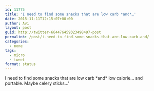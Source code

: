 ```yaml
---
id: 11775
title: 'I need to find some snacks that are low carb *and*…'
date: 2015-11-11T12:15:07+00:00
author: Avi
layout: post
guid: http://twitter-664476459323498497-post
permalink: /post/i-need-to-find-some-snacks-that-are-low-carb-and/
categories:
  - none
tags:
  - micro
  - tweet
format: status
---
```

I need to find some snacks that are low carb \*and\* low calorie… and portable. Maybe celery sticks…'